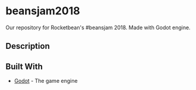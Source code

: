 # beansjam2018
Our repository for Rocketbean's #beansjam 2018. Made with Godot engine.

## Description

## Built With

* [Godot](https://godotengine.org/) - The game engine
